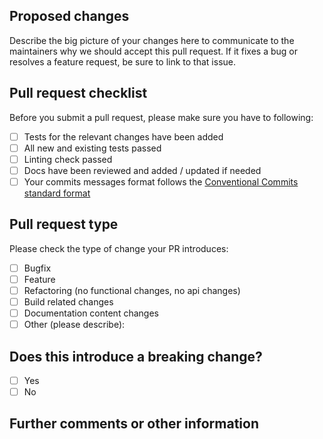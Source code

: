 ## Proposed changes

Describe the big picture of your changes here to communicate to the maintainers why we should accept this pull request.
If it fixes a bug or resolves a feature request, be sure to link to that issue.

## Pull request checklist

Before you submit a pull request, please make sure you have to following:

- [ ] Tests for the relevant changes have been added
- [ ] All new and existing tests passed
- [ ] Linting check passed
- [ ] Docs have been reviewed and added / updated if needed
- [ ] Your commits messages format follows the [Conventional Commits standard format](https://www.conventionalcommits.org/en/v1.0.0-beta.4/)

## Pull request type

Please check the type of change your PR introduces:

- [ ] Bugfix
- [ ] Feature
- [ ] Refactoring (no functional changes, no api changes)
- [ ] Build related changes
- [ ] Documentation content changes
- [ ] Other (please describe):

## Does this introduce a breaking change?

- [ ] Yes
- [ ] No

## Further comments or other information
